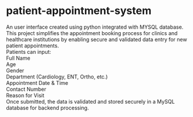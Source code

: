# patient-appointment-system


An user interface created using python integrated with MYSQL database.
<br>
This project simplifies the appointment booking process for clinics and healthcare institutions by enabling secure and validated data entry for new patient appointments.
<br>
Patients can input:
<br>
Full Name
<br>
Age
<br>
Gender
<br>
Department (Cardiology, ENT, Ortho, etc.)
<br>
Appointment Date & Time
<br>
Contact Number
<br>
Reason for Visit
<br>
Once submitted, the data is validated and stored securely in a MySQL database for backend processing.

